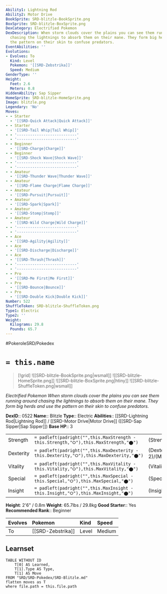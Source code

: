 ```yaml
---
Ability1: Lightning Rod
Ability2: Motor Drive
BookSprite: SRD-blitzle-BookSprite.png
BoxSprite: SRD-blitzle-BoxSprite.png
DexCategory: Electrified Pokemon
DexDescription: When storm clouds cover the plains you can see them running around
  chasing the lightnings to absorb them on their mane. They form big herds and use
  the pattern on their skin to confuse predators.
EventAbilities: ''
Evolutions:
- Evolves: To
  Kind: Level
  Pokemon: '[[SRD-Zebstrika]]'
  Speed: Medium
GenderType: ''
Height:
  Feet: 2.6
  Meters: 0.8
HiddenAbility: Sap Sipper
HomeSprite: SRD-blitzle-HomeSprite.png
Image: blitzle.png
Legendary: 'No'
Moves:
- - Starter
  - '[[SRD-Quick Attack|Quick Attack]]'
- - Starter
  - '[[SRD-Tail Whip|Tail Whip]]'
- - '---------------------------'
  - '---------------------------'
- - Beginner
  - '[[SRD-Charge|Charge]]'
- - Beginner
  - '[[SRD-Shock Wave|Shock Wave]]'
- - '---------------------------'
  - '---------------------------'
- - Amateur
  - '[[SRD-Thunder Wave|Thunder Wave]]'
- - Amateur
  - '[[SRD-Flame Charge|Flame Charge]]'
- - Amateur
  - '[[SRD-Pursuit|Pursuit]]'
- - Amateur
  - '[[SRD-Spark|Spark]]'
- - Amateur
  - '[[SRD-Stomp|Stomp]]'
- - Amateur
  - '[[SRD-Wild Charge|Wild Charge]]'
- - '---------------------------'
  - '---------------------------'
- - Ace
  - '[[SRD-Agility|Agility]]'
- - Ace
  - '[[SRD-Discharge|Discharge]]'
- - Ace
  - '[[SRD-Thrash|Thrash]]'
- - '---------------------------'
  - '---------------------------'
- - Pro
  - '[[SRD-Me First|Me First]]'
- - Pro
  - '[[SRD-Bounce|Bounce]]'
- - Pro
  - '[[SRD-Double Kick|Double Kick]]'
Number: 522
ShuffleToken: SRD-blitzle-ShuffleToken.png
Type1: Electric
Type2: ''
Weight:
  Kilograms: 29.8
  Pounds: 65.7
---
```


#PokeroleSRD/Pokedex

# `= this.name`

> [!grid]
> ![[SRD-blitzle-BookSprite.png|wsmall]]
> ![[SRD-blitzle-HomeSprite.png]]
> ![[SRD-blitzle-BoxSprite.png|htiny]]
> ![[SRD-blitzle-ShuffleToken.png|wsmall]]


*Electrified Pokemon*
*When storm clouds cover the plains you can see them running around chasing the lightnings to absorb them on their mane. They form big herds and use the pattern on their skin to confuse predators.*

**DexID**:: 0522
**Name**:: Blitzle
**Type**:: Electric
**Abilities**:: [[SRD-Lightning Rod|Lightning Rod]] / [[SRD-Motor Drive|Motor Drive]] ([[SRD-Sap Sipper|Sap Sipper]])
**Base HP**:: 3

|           |                                                                                        |                                          |
| --------- | -------------------------------------------------------------------------------------- | ---------------------------------------- |
| Strength  | `= padleft(padright("",this.MaxStrength - this.Strength,"⭘"),this.MaxStrength,"⬤")`    | (Strength::2)/(MaxStrength::4)   |
| Dexterity | `= padleft(padright("",this.MaxDexterity - this.Dexterity,"⭘"),this.MaxDexterity,"⬤")` | (Dexterity:: 2)/(MaxDexterity::5) |
| Vitality  | `= padleft(padright("",this.MaxVitality - this.Vitality,"⭘"),this.MaxVitality,"⬤")`    | (Vitality::1)/(MaxVitality::3)   |
| Special   | `= padleft(padright("",this.MaxSpecial - this.Special,"⭘"),this.MaxSpecial,"⬤")`       | (Special::2)/(MaxSpecial::4)     |
| Insight   | `= padleft(padright("",this.MaxInsight - this.Insight,"⭘"),this.MaxInsight,"⬤")`       | (Insight::1)/(MaxInsight::3)     |

**Height**: 2'6" / 0.8m
**Weight**: 65.7lbs / 29.8kg
**Good Starter**:: Yes
**Recommended Rank**:: Beginner

| Evolves   | Pokemon           | Kind   | Speed   |
|:----------|:------------------|:-------|:--------|
| To        | [[SRD-Zebstrika]] | Level  | Medium  |

## Learnset

```dataview
TABLE WITHOUT ID
    T[0] AS Learned,
    T[1].Type AS Type,
    T[1] AS Move
FROM "SRD/SRD-Pokedex/SRD-Blitzle.md"
flatten moves as T
where file.path = this.file.path
```
